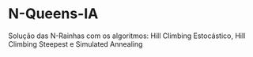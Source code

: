 # N-Queens-IA
Solução das N-Rainhas com os algoritmos: Hill Climbing Estocástico, Hill Climbing Steepest e Simulated Annealing
